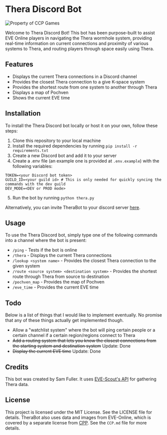 # Thera Discord Bot

![Property of CCP Games](https://images.ctfassets.net/7lhcm73ukv5p/1rS96YuV4c29hjKlMM0YYa/873b64b4d5340d6f5ace1a3294c9d00a/ThumbClean.jpg?w=850&fm=jpg&fl=progressive&q=75)

Welcome to Thera Discord Bot! This bot has been purpose-built to assist EVE Online players in navigating the Thera wormhole system, providing real-time information on current connections and proximity of various systems to Thera, and routing players through space easily using Thera.

## Features

  - Displays the current Thera connections in a Discord channel
  - Provides the closest Thera connection to a give K-space system
  - Provides the shortest route from one system to another through Thera
  - Displays a map of Pochven
  - Shows the current EVE time

## Installation

To install the Thera Discord bot locally or host it on your own, follow these steps:

1. Clone this repository to your local machine
2. Install the required dependencies by running `pip install -r requirements.txt`
3. Create a new Discord bot and add it to your server
4. Create a .env file (an example one is provided at `.env.example`) with the following variables:

```Dotenv
TOKEN=<your Discord bot token>
GUILD_ID=<your guild id> # This is only needed for quickly syncing the commands with the dev guild
DEV_MODE=<DEV or PROD mode>
```

5. Run the bot by running `python thera.py`

Alternatively, you can invite TheraBot to your discord server [here](https://discord.com/oauth2/authorize?client_id=1080613977500946453&permissions=277025459200&scope=bot%20applications.commands).

## Usage

To use the Thera Discord bot, simply type one of the following commands into a channel where the bot is present:

  - `/ping` - Tests if the bot is online
  - `/thera` - Displays the current Thera connections
  - `/lookup <system name>` - Provides the closest Thera connection to the given system
  - `/route <source system> <destination system>` - Provides the shortest route through Thera from source to destination
  - `/pochven_map` - Provides the map of Pochven
  - `/eve_time` - Provides the current EVE time

## Todo

Below is a list of things that I would like to implement eventually. No promise that any of these things actually get implemented though.

  - Allow a "watchlist system" where the bot will ping certain people or a certain channel if a certain region/regions connect to Thera
  - ~~Add a routing system that lets you know the closest connections from the starting system and destination system~~ Update: Done
  - ~~Display the current EVE time~~ Update: Done

## Credits

This bot was created by Sam Fuller. It uses [EVE-Scout's API](https://www.eve-scout.com/) for gathering Thera data.

## License

This project is licensed under the MIT License. See the LICENSE file for details. TheraBot also uses data and images from EVE-Online, which is covered by a separate license from [CPP](https://www.ccpgames.com/). See the `CCP.md` file for more details.
